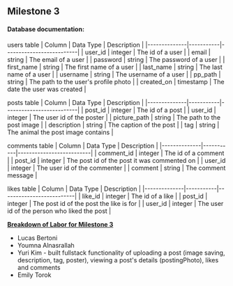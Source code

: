 ## Milestone 3

#### Database documentation:
users table
| Column       | Data Type | Description              |
|--------------|-----------|--------------------------|
| user_id      | integer   | The id of a user         |
| email | string   | The email of a user |
| password | string | The password of a user |
| first_name | string | The first name of a user |
| last_name | string | The last name of a user |
| username | string | The username of a user |
| pp_path | string | The path to the user's profile photo |
| created_on | timestamp | The date the user was created |

posts table
| Column       | Data Type | Description              |
|--------------|-----------|--------------------------|
| post_id      | integer   | The id of a post         |
| user_id | integer   | The user id of the poster |
| picture_path | string   | The path to the post image |
| description | string | The caption of the post |
| tag | string | The animal the post image contains |

comments table
| Column       | Data Type | Description              |
|--------------|-----------|--------------------------|
| comment_id      | integer   | The id of a comment         |
| post_id | integer   | The post id of the post it was commented on |
| user_id | integer | The user id of the commenter |
| comment | string | The comment message |

likes table
| Column       | Data Type | Description              |
|--------------|-----------|--------------------------|
| like_id      | integer   | The id of a like         |
| post_id | integer   | The post id of the post the like is for |
| user_id | integer | The user id of the person who liked the post |

<ins>**Breakdown of Labor for Milestone 3**</ins> <br>

* Lucas Bertoni
* Youmna Alnasrallah
* Yuri Kim - built fullstack functionality of uploading a post (image saving, description, tag, poster), viewing a post's details (postingPhoto), likes and comments
* Emily Torok

